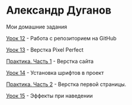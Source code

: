 
# Александр Дуганов
Мои домашние задания

[Урок 12](aodugano.github.io/Lesson_12/src "Первый статичный сайт на Bootstrap") - Работа с репозиторием на GitHub


[Урок 13](aodugano.github.io/Lesson_13/src "Адаптивная верстка") - Верстка Pixel Perfect

[Практика. Часть 1](aodugano.github.io/Practice/src/) - Верстка сайта

[Урок 14](aodugano.github.io/Lesson_14/ "Модуль 5") - Установка шрифтов в проект


[Практика. Часть 2](aodugano.github.io/Practice/src) - Верстка первой страницы.


[Урок 15](aodugano.github.io/Lesson_15/ "Псевдоклассы") - Эффекты при наведении
